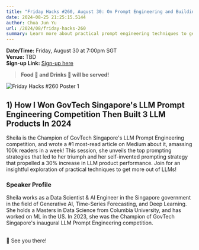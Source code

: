 ```yaml
---
title: "Friday Hacks #260, August 30: On Prompt Engineering and Building LLM Products"
date: 2024-08-25 21:25:15.5144
author: Chua Jun Yu
url: /2024/08/friday-hacks-260
summary: Learn more about practical prompt engineering techniques to get the most out of LLMs!
---
```


**Date/Time:** Friday, August 30 at 7:00pm SGT<br />
**Venue:** TBD<br />
**Sign-up Link:** [Sign-up here](https://hckr.cc/fh-260-signup)<br />

> **Food 🍕 and Drinks 🧋 will be served!**

<img src="/img/2024/fh/260-1.png" alt="Friday Hacks #260 Poster 1" /><br />


## 1) How I Won GovTech Singapore's LLM Prompt Engineering Competition Then Built 3 LLM Products In 2024

Sheila is the Champion of GovTech Singapore's LLM Prompt Engineering competition, and wrote a #1 most-read article on Medium about it, amassing 100k readers in a week! This session, she unveils the top prompting strategies that led to her triumph and her self-invented prompting strategy that propelled a 30% increase in LLM product performance. Join for an insightful exploration of practical techniques to get more out of LLMs!

### Speaker Profile

Sheila works as a Data Scientist & AI Engineer in the Singapore government in the field of Generative AI, Time-Series Forecasting, and Deep Learning. She holds a Masters in Data Science from Columbia University, and has worked on ML in the US. In 2023, she was the Champion of GovTech Singapore's inaugural LLM Prompt Engineering competition.<br /><br />

👋 See you there!
